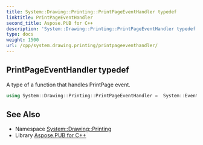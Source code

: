 ```yaml
---
title: System::Drawing::Printing::PrintPageEventHandler typedef
linktitle: PrintPageEventHandler
second_title: Aspose.PUB for C++
description: 'System::Drawing::Printing::PrintPageEventHandler typedef. A type of a function that handles PrintPage event in C++.'
type: docs
weight: 1500
url: /cpp/system.drawing.printing/printpageeventhandler/
---
```

## PrintPageEventHandler typedef


A type of a function that handles PrintPage event.

```cpp
using System::Drawing::Printing::PrintPageEventHandler =  System::EventHandler<System::SharedPtr<PrintPageEventArgs>>
```

## See Also

* Namespace [System::Drawing::Printing](../)
* Library [Aspose.PUB for C++](../../)

